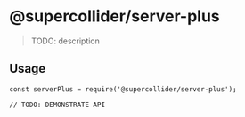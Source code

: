 # @supercollider/server-plus

> TODO: description

## Usage

```
const serverPlus = require('@supercollider/server-plus');

// TODO: DEMONSTRATE API
```
